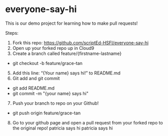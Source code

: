 # everyone-say-hi
This is our demo project for learning how to make pull requests! 

Steps:

1. Fork this repo: https://github.com/scriptEd-HSFI/everyone-say-hi
2. Open up your forked repo up in Cloud9
3. Create a branch called feature/{firstname-lastname}
  - git checkout -b feature/grace-tan
5. Add this line: “{Your name} says hi!” to README.md
6. Git add and git commit 
  - git add README.md
  - git commit -m "{your name} says hi"
7. Push your branch to repo on your Github!  
  - git push origin feature/grace-tan
8. Go to your github page and open a pull request from your forked repo to the original repo!
patricia says hi
patricia says hi